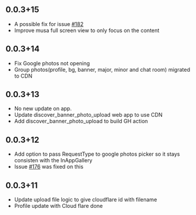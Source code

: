 ## 0.0.3+15
* A possible fix for issue [#182](https://github.com/duarte-inc/upp/issues/182)
* Improve musa full screen view to only focus on the content
## 0.0.3+14
* Fix Google photos not opening
* Group photos(profile, bg, banner, major, minor and chat room) migrated to CDN
## 0.0.3+13
* No new update on app.
* Update discover_banner_photo_upload web app to use CDN
* Add discover_banner_photo_upload to build GH action
## 0.0.3+12
* Add option to pass RequestType to google photos picker so it stays consisten with the InAppGallery
* Issue [#176](https://github.com/duarte-inc/upp/issues/176) was fixed on this
## 0.0.3+11
* Update upload file logic to give cloudflare id with filename
* Profile update with Cloud flare done
